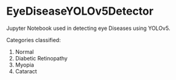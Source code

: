 # EyeDiseaseYOLOv5Detector
Jupyter Notebook used in detecting eye Diseases using YOLOv5.

Categories classified:
1) Normal
2) Diabetic Retinopathy
3) Myopia
4) Cataract
